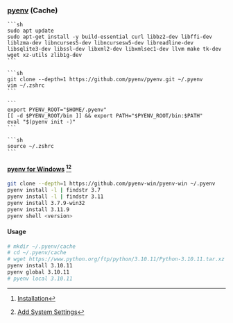 ### [pyenv](https://github.com/pyenv/pyenv) (Cache)

````{tab} Ubuntu 22 ARM [^1][^2]
```sh
sudo apt update
sudo apt-get install -y build-essential curl libbz2-dev libffi-dev liblzma-dev libncurses5-dev libncursesw5-dev libreadline-dev libsqlite3-dev libssl-dev libxml2-dev libxmlsec1-dev llvm make tk-dev wget xz-utils zlib1g-dev
```

```sh
git clone --depth=1 https://github.com/pyenv/pyenv.git ~/.pyenv
vim ~/.zshrc
```

```
export PYENV_ROOT="$HOME/.pyenv"
[[ -d $PYENV_ROOT/bin ]] && export PATH="$PYENV_ROOT/bin:$PATH"
eval "$(pyenv init -)"
```

```sh
source ~/.zshrc
```
````

#### [pyenv for Windows](https://github.com/pyenv-win/pyenv-win) [^3][^4]

```sh
git clone --depth=1 https://github.com/pyenv-win/pyenv-win ~/.pyenv
pyenv install -l | findstr 3.7
pyenv install -l | findstr 3.11
pyenv install 3.7.9-win32
pyenv install 3.11.9
pyenv shell <version>
```

#### Usage

```sh
# mkdir ~/.pyenv/cache
# cd ~/.pyenv/cache
# wget https://www.python.org/ftp/python/3.10.11/Python-3.10.11.tar.xz
pyenv install 3.10.11
pyenv global 3.10.11
# pyenv local 3.10.11
```

[^1]: [ubuntu에서 pyenv 설치하기](https://jinmay.github.io/2019/03/16/linux/ubuntu-install-pyenv-1/)
[^2]: [pyenv install: 3.x BUILD FAILED (Ubuntu 20.04 using python-build 20180424)](https://stackoverflow.com/questions/67807596/pyenv-install-3-x-build-failed-ubuntu-20-04-using-python-build-20180424)
[^3]: [Installation](https://github.com/pyenv-win/pyenv-win/blob/master/docs/installation.md#git-commands)
[^4]: [Add System Settings](https://github.com/pyenv-win/pyenv-win/blob/master/docs/installation.md#add-system-settings)
[^5]: [Build older python package - 3.9](https://github.com/termux/termux-packages/discussions/9498)